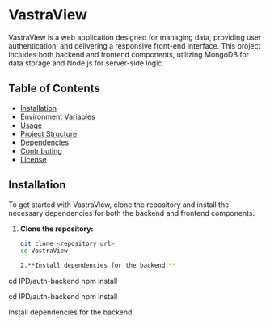 # VastraView

VastraView is a web application designed for managing data, providing user authentication, and delivering a responsive front-end interface. This project includes both backend and frontend components, utilizing MongoDB for data storage and Node.js for server-side logic.

## Table of Contents

- [Installation](#installation)
- [Environment Variables](#environment-variables)
- [Usage](#usage)
- [Project Structure](#project-structure)
- [Dependencies](#dependencies)
- [Contributing](#contributing)
- [License](#license)

## Installation

To get started with VastraView, clone the repository and install the necessary dependencies for both the backend and frontend components.

1. **Clone the repository:**
   ```bash
   git clone <repository_url>
   cd VastraView
   
   2.**Install dependencies for the backend:**
cd IPD/auth-backend
npm install


cd IPD/auth-backend
npm install

Install dependencies for the backend:
